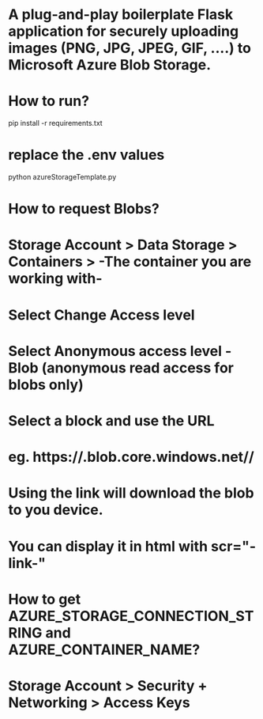 
# A plug-and-play boilerplate Flask application for securely uploading images (PNG, JPG, JPEG, GIF, ....) to Microsoft Azure Blob Storage. 

# How to run?

pip install -r requirements.txt

# replace the .env values

python azureStorageTemplate.py


# How to request Blobs?
# Storage Account > Data Storage > Containers > -The container you are working with-
# Select Change Access level
# Select Anonymous access level - Blob (anonymous read access for blobs only)
# Select a block and use the URL 
# eg. https://<ContainerName>.blob.core.windows.net/<ContainerName>/<BlobName> 
# Using the link will download the blob to you device. 
# You can display it in html with scr="-link-"

# How to get AZURE_STORAGE_CONNECTION_STRING and AZURE_CONTAINER_NAME?
# Storage Account > Security + Networking > Access Keys 




